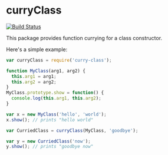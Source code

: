 curryClass
==========

[![Build Status](https://travis-ci.org/sminnee/curry-class.svg?branch=master)](https://travis-ci.org/sminnee/curry-class)

This package provides function currying for a class constructor.

Here's a simple example:

```js
var curryClass = require('curry-class');

function MyClass(arg1, arg2) {
  this.arg1 = arg1;
  this.arg2 = arg2;
}
MyClass.prototype.show = function() {
  console.log(this.arg1, this.arg2);
}

var x = new MyClass('hello', 'world');
x.show(); // prints "hello world"

var CurriedClass = curryClass(MyClass, 'goodbye');

var y = new CurriedClass('now');
y.show(); // prints "goodbye now"
```
